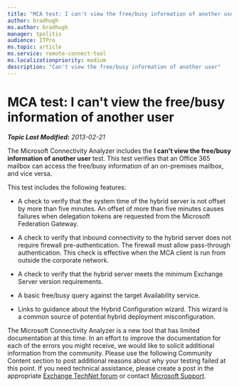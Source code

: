 ```yaml
---
title: "MCA test: I can't view the free/busy information of another user"
author: bradhugh
ms.author: bradhugh
manager: tpolitis
audience: ITPro 
ms.topic: article 
ms.service: remote-connect-tool
ms.localizationpriority: medium
description: "Can't view the free/busy information of another user"
---
```



# MCA test: I can't view the free/busy information of another user


_**Topic Last Modified:** 2013-02-21_

The Microsoft Connectivity Analyzer includes the **I can't view the free/busy information of another user** test. This test verifies that an Office 365 mailbox can access the free/busy information of an on-premises mailbox, and vice versa.

This test includes the following features:

  - A check to verify that the system time of the hybrid server is not offset by more than five minutes. An offset of more than five minutes causes failures when delegation tokens are requested from the Microsoft Federation Gateway.

  - A check to verify that inbound connectivity to the hybrid server does not require firewall pre-authentication. The firewall must allow pass-through authentication. This check is effective when the MCA client is run from outside the corporate network.

  - A check to verify that the hybrid server meets the minimum Exchange Server version requirements.

  - A basic free/busy query against the target Availability service.

  - Links to guidance about the Hybrid Configuration wizard. This wizard is a common source of potential hybrid deployment misconfiguration.

The Microsoft Connectivity Analyzer is a new tool that has limited documentation at this time. In an effort to improve the documentation for each of the errors you might receive, we would like to solicit additional information from the community. Please use the following Community Content section to post additional reasons about why your testing failed at this point. If you need technical assistance, please create a post in the appropriate [Exchange TechNet forum](https://go.microsoft.com/fwlink/p/?linkid=73420) or contact [Microsoft Support](https://go.microsoft.com/fwlink/p/?linkid=8158).

</div>

<span> </span>

</div>

</div>

</div>

